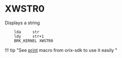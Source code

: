 # XWSTR0

Displays a string

```ca65
    lda     str
    ldy     str+1
    BRK_KERNEL XWSTR0
```

!!! tip "See [print](../../../developper_manual/orixsdk) macro from orix-sdk to use it easily "
